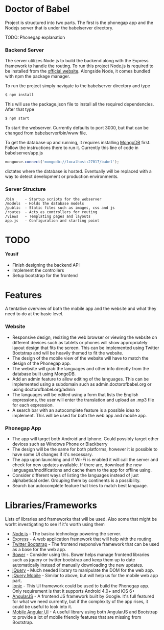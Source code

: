 # Doctor of Babel

Project is structured into two parts. The first is the phonegap app and the Nodejs server that is under the babelserver directory. 

TODO: Phonegap explanation

### Backend Server

The server utilizes Node.js to build the backend along with the Express framework to handle the routing. To run this project Node.js is required to be installed from the [official website](http://nodejs.org/download/). Alongside Node, it comes bundled with npm the package manager. 

To run the project simply navigate to the babelserver directory and type
```bash
$ npm install
``` 

This will use the package.json file to install all the required dependencies. After that type
```bash
$ npm start
```

To start the webserver. Currently defaults to port 3000, but that can be changed from babelserver/bin/www file.

To get the database up and running, it requires installing [MongoDB](http://www.mongodb.org/downloads) first. Follow the instructions there to run it. Currently this line of code in babelserver/app.js
```js
mongoose.connect('mongodb://localhost:27017/babel');
```
dictates where the database is hosted. Eventually will be replaced with a way to detect development or production environments.  


### Server Structure

```
/bin     - Startup scripts for the webserver
/models  - Holds the database models
/public  - Static files such as images, css and js
/routes  - Acts as controllers for routing
/views   - Templating pages and layouts
app.js   - Configuration and starting point
```

# TODO

#### Yousif
* Finish designing the backend API
* Implement the controllers 
* Setup bootstrap for the frontend


# Features

A tentative overview of both the mobile app and the website and what they need to do at the basic level.


### Website

* Responsive design, resizing the web browser or viewing the website on different devices such as tablets or phones will show appropriately layout design that fits the screen. This can be implemented using Twitter Bootstrap and will be heavily themed to fit the website.
* The design of the mobile view of the website will have to match the design of the Phonegap app. 
* The website will grab the languages and other info directly from the database built using MongoDB.
* Add an admin feature to allow editing of the languages. This can be implemented using a subdomain such as admin.doctorofbabel.org or using doctorofbabel.org/admin
* The languages will be edited using a form that lists the English expressions, the user will enter the translation and upload an .mp3 file for each expression. 
* A search bar with an autocomplete feature is a possible idea to implement. This will be used for both the web app and mobile app. 


### Phonegap App

* The app will target both Android and Iphone. Could possibly target other devices such as Windows Phone or Blackberry
* The design will be the same for both platforms, however it is possible to have some UI changes if it's necessary.
* The app upon launching and if Wi-Fi is enabled it will call the server and check for new updates available. If there are, download the new languages/modifications and cache them to the app for offline using. 
* Consider different ways of listing the languages instead of just alphabetical order. Grouping them by continents is a possibility.
* Search bar autocomplete feature that tries to match best language. 


# Libraries/Frameworks

Lists of libraries and frameworks that will be used. Also some that might be worht investigating to see if it's worth using them

* [Node.js](http://nodejs.org/) - The basica technology powering the server.
* [Express](http://expressjs.com/) - A web application framework that will help with the routing.
* [Twitter Bootstrap](http://getbootstrap.com/) - The frontend responsive framework that can be used as a base for the web app. 
* [Bower](http://bower.io/) - Consider using this. Bower helps manage frontend libraries such as jquery or twitter bootstrap and keep them up to date automatically instead of manually downloading the new updates.
* [jQuery](http://jquery.com/) - Much needed library to manipulate the DOM for the web app.
* [jQuery Mobile](http://jquerymobile.com/) - Similar to above, but will help us for the mobile web app part.
* [Ionic](http://ionicframework.com/) - This UI framework could be used to build the Phonegap app. Only requirement is that it supports Android 4.0+ and iOS 6+
* [AngularJS](https://angularjs.org/) - A frontend JS framework built by Google. It's full featured for what we need currently, but if the complexity of the app rises, it could be useful to look into it.
* [Mobile Angular UI](http://mobileangularui.com/) - A useful library using both AngularJS and Bootstrap to provide a lot of mobile friendly features that are missing from Bootstrap. 
